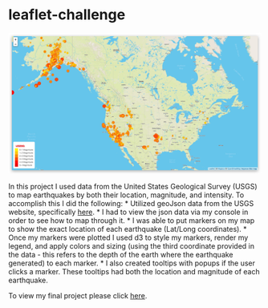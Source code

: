 # leaflet-challenge

![earthquake-map](images/earthquake-map.jpg)

In this project I used data from the United States Geological Survey (USGS) to map earthquakes by both their location, magnitude, and intensity. To accomplish this I did the following:
    * Utilized geoJson data from the USGS website, specifically [here](https://earthquake.usgs.gov/earthquakes/feed/v1.0/summary/all_week.geojson).
    * I had to view the json data via my console in order to see how to map through it.
    * I was able to put markers on my map to show the exact location of each earthquake (Lat/Long coordinates).
    * Once my markers were plotted I used d3 to style my markers, render my legend, and apply colors and sizing (using the third coordinate provided in the data - this refers to the depth of the earth where the earthquake generated) to each marker.
    * I also created tooltips with popups if the user clicks a marker. These tooltips had both the location and magnitude of each earthquake.

To view my final project please click [here](https://jforbis.github.io/leaflet-challenge/).